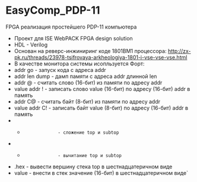 ﻿# EasyComp_PDP-11
FPGA реализация простейшего PDP-11 компьютера 
* Проект для ISE WebPACK FPGA design solution
* HDL - Verilog
* Основан на реверс-инжиниринг коде 1801ВМ1 процессора: 
http://zx-pk.ru/threads/23978-tsifrovaya-arkheologiya-1801-i-vse-vse-vse.html
* В качестве монитора системы исопльзуется Форт:
* addr go            - запуск кода с адреса addr
* addr len dump      - дамп памяти с адреса addr длинной len
* addr @             - считать слово (16-бит) из памяти по адресу addr
* value addr !       - записать слово value (16-бит) по адресу (16-бит) addr в память
* addr С@            - считать байт (8-бит) из памяти по адресу addr
* value addr С!      - записать байт value (8-бит) по адресу (16-бит) addr в память
* +                  - сложение top и subtop
* -                  - вычитание top и subtop
* .hex               - вывести вершину стека top в шестнадцатеричном виде
* value              - внести в стек значение (16-бит) в шестнадцатеричном виде`


